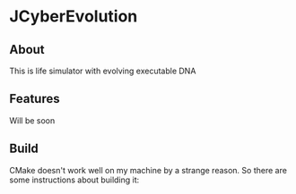# JCyberEvolution
 
## About
This is life simulator with evolving executable DNA

## Features
Will be soon

## Build
CMake doesn't work well on my machine by a strange reason.
So there are some instructions about building it:
